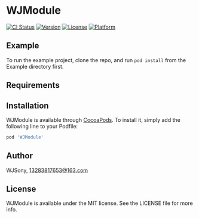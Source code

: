 # WJModule

[![CI Status](https://img.shields.io/travis/WJSony/WJModule.svg?style=flat)](https://travis-ci.org/WJSony/WJModule)
[![Version](https://img.shields.io/cocoapods/v/WJModule.svg?style=flat)](https://cocoapods.org/pods/WJModule)
[![License](https://img.shields.io/cocoapods/l/WJModule.svg?style=flat)](https://cocoapods.org/pods/WJModule)
[![Platform](https://img.shields.io/cocoapods/p/WJModule.svg?style=flat)](https://cocoapods.org/pods/WJModule)

## Example

To run the example project, clone the repo, and run `pod install` from the Example directory first.

## Requirements

## Installation

WJModule is available through [CocoaPods](https://cocoapods.org). To install
it, simply add the following line to your Podfile:

```ruby
pod 'WJModule'
```

## Author

WJSony, 13283817653@163.com

## License

WJModule is available under the MIT license. See the LICENSE file for more info.
